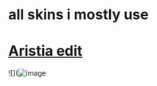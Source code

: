 # all skins i mostly use
# [Aristia edit](https://kndyyyyy.s-ul.eu/JFMk9dq5)

![](![image](https://user-images.githubusercontent.com/82230154/114220065-e347f580-9941-11eb-9218-f340dc63abbe.png)
